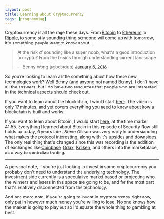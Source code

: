 ```yaml
---
layout: post
title: Learning About Cryptocurrency
tags: [programming]
---
```


Cryptocurrency is all the rage these days. From [Bitcoin](https://en.wikipedia.org/wiki/Bitcoin) to [Ethereum](https://en.wikipedia.org/wiki/Ethereum) to [Ripple](https://en.wikipedia.org/wiki/Ripple_(payment_protocol)), to some silly sounding thing someone will come up with tomorrow, it's something people want to know about.

<blockquote class="twitter-tweet" data-lang="en"><p lang="en" dir="ltr">At the risk of sounding like a super noob, what&#39;s a good introduction to crypto? From the basics through understanding current landscape</p>&mdash; Benny Wong (@bdotdub) <a href="https://twitter.com/bdotdub/status/949389088976711680?ref_src=twsrc%5Etfw">January 5, 2018</a></blockquote> <script async src="https://platform.twitter.com/widgets.js" charset="utf-8"></script> 

So you're looking to learn a little something about how these new technologies work? Well Benny (and anyone not named Benny), I don't have all the answers, but I do have two resources that people who are interested in the technical aspects should check out.

If you want to learn about the blockchain, I would start [here](https://anders.com/blockchain/). The video is only 17 minutes, and yet covers everything you need to know about how a blockchain is built and works.

If you want to learn about Bitcoin, I would start [here](https://twit.tv/shows/security-now/episodes/287), at the time marker 41:55. Everything I learned about Bitcoin in this episode of Security Now still holds up today, 6 years later. Steve Gibson was very early in understanding what makes the protocol interesting, along with it's upsides and downsides. The only real thing that's changed since this was recording is the addition of exchanges like [Coinbase](https://www.coinbase.com), [Gdax](https://www.gdax.com), [Kraken](https://www.kraken.com), and others into the marketplace, as a way to centralize trading.

---

A personal note, if you're just looking to invest in some cryptocurrency you probably don't need to understand the underlying technology. The investment side currently is a speculative market based on projecting who the winners and losers in this space are going to be, and for the most part that's relatively disconnected from the technology.

And one more note, if you're going to invest in cryptocurrency right now, only put in however much money you're willing to lose. No one knows how the market is going to play out so I'd equate the whole thing to gambling at best.
